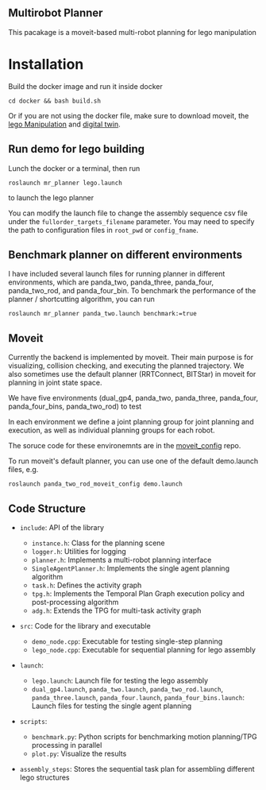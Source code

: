 ## Multirobot Planner 

This pacakage is a moveit-based multi-robot planning for lego manipulation

# Installation
Build the docker image and run it inside docker
```
cd docker && bash build.sh
```

Or if you are not using the docker file, make sure to download moveit, the [lego Manipulation](https://github.com/intelligent-control-lab/Robotic_Lego_Manipulation) and [digital twin](https://github.com/intelligent-control-lab/Robot_Digital_Twin.git). 

## Run demo for lego building

Lunch the docker or a terminal, then run
```
roslaunch mr_planner lego.launch
```
to launch the lego planner

You can modify the launch file to change the assembly sequence csv file under the ``fullorder_targets_filename`` parameter. You may need to specify the path to configuration files in ``root_pwd`` or ``config_fname``.

## Benchmark planner on different environments

I have included several launch files for running planner in different environments, which are panda_two, panda_three, panda_four, panda_two_rod, and panda_four_bin. To benchmark the performance of the planner / shortcutting algorithm, you can run
```
roslaunch mr_planner panda_two.launch benchmark:=true
```

## Moveit
Currently the backend is implemented by moveit. Their main purpose is for visualizing, collision checking, and executing the planned trajectory. We also sometimes use the default planner (RRTConnect, BITStar) in moveit for planning in joint state space.

We have five environments (dual_gp4, panda_two, panda_three, panda_four, panda_four_bins, panda_two_rod) to test 

In each environment we define a joint planning group for joint planning and execution, as well as individual planning groups for each robot.

The soruce code for these environemnts are in the [moveit_config](https://github.com/philip-huang/moveit_configs) repo.

To run moveit's default planner, you can use one of the default demo.launch files, e.g.

```
roslaunch panda_two_rod_moveit_config demo.launch
```

## Code Structure

- `include`: API of the library
    - `instance.h`: Class for the planning scene
    - `logger.h`: Utilities for logging
    - `planner.h`: Implements a multi-robot planning interface
    - `SingleAgentPlanner.h`: Implements the single agent planning algorithm
    - `task.h`: Defines the activity graph
    - `tpg.h`: Implements the Temporal Plan Graph execution policy and post-processing algorithm
    - `adg.h`: Extends the TPG for multi-task activity graph

- `src`: Code for the library and executable
    - `demo_node.cpp`: Executable for testing single-step planning
    - `lego_node.cpp`: Executable for sequential planning for lego assembly

- `launch`: 
    - `lego.launch`: Launch file for testing the lego assembly
    - `dual_gp4.launch`, `panda_two.launch`, `panda_two_rod.launch`, `panda_three.launch`, `panda_four.launch`, `panda_four_bins.launch`: Launch files for testing the single agent planning

- `scripts`:
    - `benchmark.py`: Python scripts for benchmarking motion planning/TPG processing in parallel
    - `plot.py`: Visualize the results 

- `assembly_steps`: Stores the sequential task plan for assembling different lego structures